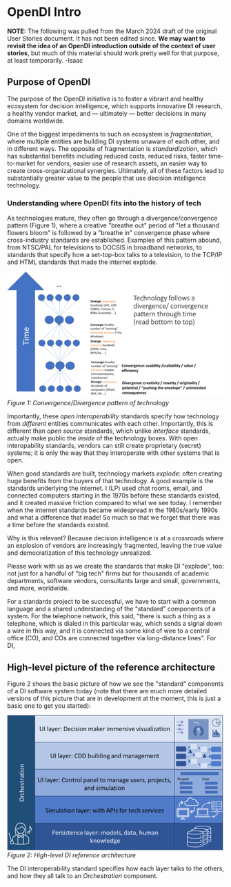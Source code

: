 # OpenDI Intro

**NOTE:** The following was pulled from the March 2024 draft of the original User Stories document. It has not been edited since. **We may want to revisit the idea of an OpenDI introduction outside of the context of user stories**, but much of this material should work pretty well for that purpose, at least temporarily.
-Isaac

## Purpose of OpenDI

The purpose of the OpenDI initiative is to foster a vibrant and healthy ecosystem for decision intelligence, which supports innovative DI research, a healthy vendor market, and &mdash; ultimately &mdash; better decisions in many domains worldwide.  

One of the biggest impediments to such an ecosystem is _fragmentation_, where multiple entities are building DI systems unaware of each other, and in different ways.  The opposite of fragmentation is _standardization_, which has substantial benefits including reduced costs, reduced risks, faster time-to-market for vendors, easier use of research assets, an easier way to create cross-organizational synergies.  Ultimately, all of these factors lead to substantially greater value to the people that use decision intelligence technology.

### Understanding where OpenDI fits into the history of tech
As technologies mature, they often go through a divergence/convergence pattern (Figure 1), where a creative "breathe out" period of "let a thousand flowers bloom" is followed by a "breathe in" convergence phase where cross-industry standards are established.  Examples of this pattern abound, from NTSC/PAL for televisions to DOCSIS in broadband networks, to standards that specify how a set-top-box talks to a television, to the TCP/IP and HTML standards that made the internet explode.

![Technology's convergence/divergence pattern](img/convergence-divergence-of-tech.png)
*Figure 1: Convergence/Divergence pattern of technology*

Importantly, these _open interoperability_ standards specify how technology from _different_ entities communicates with each other.  Importantly, this is different than _open source_ standards, which unlike _interface_ standards, actually make public the _inside_ of the technology boxes. With open interopability standards, vendors can still create proprietary (secret) systems; it is only the way that they interoperate with other systems that is open.

When good standards are built, technology markets *explode*: often creating huge benefits from the buyers of that technology.  A good example is the standards underlying the internet.  I (LP) used chat rooms, email, and connected computers starting in the 1970s before these standards existed, and it created massive friction compared to what we see today.  I remember when the internet standards became widespread in the 1980s/early 1990s and what a difference that made!  So much so that we forget that there was a time before the standards existed.

Why is this relevant? Because decision intelligence is at a crossroads where an explosion of vendors are increasingly fragmented, leaving the true value and democratization of this technology unrealized.

Please work with us as we create the standards that make DI "explode", too: not just for a handful of "big tech" firms but for thousands of academic departments, software vendors, consultants large and small, governments, and more, worldwide.

For a standards project to be successful, we have to start with a common language and a shared understanding of the "standard" components of a system.  For the telephone network, this said, "there is such a thing as a telephone, which is dialed in this particular way, which sends a signal down a wire in this way, and it is connected via some kind of wire to a central office (CO), and COs are connected together via long-distance lines".  For DI, 

## High-level picture of the reference architecture
Figure 2 shows the basic picture of how we see the "standard" components of a DI software system today (note that there are much more detailed versions of this picture that are in development at the moment, this is just a basic one to get you started):

![High level DI reference architecture](img/di-reference-architecture-blue.png)
*Figure 2: High-level DI reference architecture*

The DI interoperability standard specifies how each layer talks to the others, and how they all talk to an _Orchestration_ component.